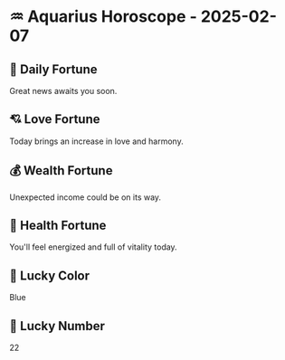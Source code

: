 # ♒ Aquarius Horoscope - 2025-02-07

## 🎯 Daily Fortune

Great news awaits you soon.

## 💘 Love Fortune

Today brings an increase in love and harmony.

## 💰 Wealth Fortune

Unexpected income could be on its way.

## 🌱 Health Fortune

You'll feel energized and full of vitality today.

## 🎨 Lucky Color

Blue

## 🔢 Lucky Number

22
